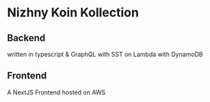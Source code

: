 # Nizhny Koin Kollection

## Backend

written in typescript & GraphQL with SST on Lambda with DynamoDB

## Frontend

A NextJS Frontend hosted on AWS
